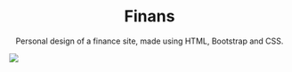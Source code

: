 <h1 align="center"> Finans </h1>
<p align="center"> Personal design of a finance site, made using HTML, Bootstrap and CSS. </p>

![](https://media.giphy.com/media/aRQ02mxKuVfaVYnHGm/giphy.gif)
